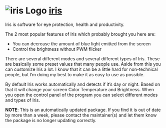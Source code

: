 # ![iris Logo](https://cdn.jsdelivr.net/gh/pauby/ChocoPackages@a7618f46/icons/iris.png "iris Logo") [iris](https://chocolatey.org/packages/iris)

Iris is software for eye protection, health and productivity.

The 2 most popular features of Iris which probably brought you here are:

* You can decrease the amount of blue light emitted from the screen
* Control the brightness without PWM flicker

There are several different modes and several different types of Iris. These are basically some preset values that many people use. Aside from this you can customize Iris a lot. I know that it can be a little hard for non-technical people, but I’m doing my best to make it as easy to use as possible.

By default Iris works automatically and detects if it’s day or night. Based on that it will change your screen Color Temperature and Brightness. When you open the control panel of the program you can select different modes and types of Iris.

**NOTE**: This is an automatically updated package. If you find it is out of date by more than a week, please contact the maintainer(s) and let them know the package is no longer updating correctly.